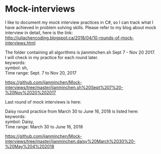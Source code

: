 # Mock-interviews
I like to document my mock interview practices in C#, so I can track what I have achieved in problem solving skills. Please refer to my blog about mock interview in detail, here is the link: http://juliachencoding.blogspot.ca/2018/04/10-rounds-of-mock-interviews.html

The folder containing all algorithms is jianminchen.sh Sept 7 - Nov 20 2017. I will check in my practice for each round later.<br> 
keywords: <br>
symbol:     sh, <br>
Time range: Sept. 7 to Nov 20, 2017 <br>

https://github.com/jianminchen/Mock-interviews/tree/master/jianminchen.sh%20Sept%207%20-%20Nov%2020%202017


Last round of mock interviews is here:

Daisy round practice from March 30 to June 16, 2018 is listed here:<br>
keywords: <br>
symbol:     Daisy, <br>
Time range: March 30 to June 16, 2018 <br>

https://github.com/jianminchen/Mock-interviews/tree/master/jianminchen.daisy%20March%2030%20-%20May%204%202018
